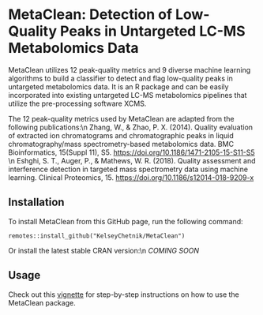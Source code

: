 # **MetaClean**: Detection of Low-Quality Peaks in Untargeted LC-MS Metabolomics Data
MetaClean utilizes 12 peak-quality metrics and 9 diverse machine learning algorithms to build a classifier to detect and flag low-quality peaks in untargeted metabolomics data. It is an R package and can be easily incorporated into existing untargeted
LC-MS metabolomics pipelines that utilize the pre-processing software XCMS.

The 12 peak-quality metrics used by MetaClean are adapted from the following publications:\n
Zhang, W., & Zhao, P. X. (2014). Quality evaluation of extracted ion chromatograms and chromatographic peaks in liquid chromatography/mass spectrometry-based metabolomics data. BMC Bioinformatics, 15(Suppl 11), S5. https://doi.org/10.1186/1471-2105-15-S11-S5 \n
Eshghi, S. T., Auger, P., & Mathews, W. R. (2018). Quality assessment and interference detection in targeted mass spectrometry data using machine learning. Clinical Proteomics, 15. https://doi.org/10.1186/s12014-018-9209-x


## Installation
To install MetaClean from this GitHub page, run the following command:
```
remotes::install_github("KelseyChetnik/MetaClean")
```

Or install the latest stable CRAN version:\n
*COMING SOON*

## Usage
Check out this [vignette](https://github.com/KelseyChetnik/MetaClean/blob/master/vignettes/MetaClean_WalkThrough.Rmd) for step-by-step instructions on how to use the MetaClean package.
